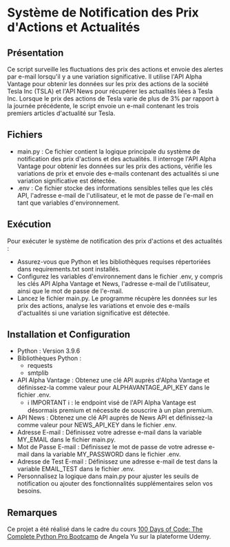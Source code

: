 # Système de Notification des Prix d'Actions et Actualités

## Présentation
Ce script surveille les fluctuations des prix des actions et envoie des alertes par e-mail lorsqu'il y a une variation significative. Il utilise l'API Alpha Vantage pour obtenir les données sur les prix des actions de la société Tesla Inc (TSLA) et l'API News pour récupérer les actualités liées à Tesla Inc. Lorsque le prix des actions de Tesla varie de plus de 3% par rapport à la journée précédente, le script envoie un e-mail contenant les trois premiers articles d'actualité sur Tesla.

## Fichiers
- main.py : Ce fichier contient la logique principale du système de notification des prix d'actions et des actualités. Il interroge l'API Alpha Vantage pour obtenir les données sur les prix des actions, vérifie les variations de prix et envoie des e-mails contenant des actualités si une variation significative est détectée.
- .env : Ce fichier stocke des informations sensibles telles que les clés API, l'adresse e-mail de l'utilisateur, et le mot de passe de l'e-mail en tant que variables d'environnement.

## Exécution
Pour exécuter le système de notification des prix d'actions et des actualités :
- Assurez-vous que Python et les bibliothèques requises répertoriées dans requirements.txt sont installés.
- Configurez les variables d'environnement dans le fichier .env, y compris les clés API Alpha Vantage et News, l'adresse e-mail de l'utilisateur, ainsi que le mot de passe de l'e-mail.
- Lancez le fichier main.py. Le programme récupère les données sur les prix des actions, analyse les variations et envoie des e-mails d'actualités si une variation significative est détectée.

## Installation et Configuration
- Python : Version 3.9.6
- Bibliothèques Python :
    - requests
    - smtplib
- API Alpha Vantage : Obtenez une clé API auprès d'Alpha Vantage et définissez-la comme valeur pour ALPHAVANTAGE_API_KEY dans le fichier .env.
    - ℹ️ IMPORTANT ℹ️ : le endpoint visé de l'API Alpha Vantage est désormais premium et nécessite de souscrire à un plan premium.
- API News : Obtenez une clé API auprès de News API et définissez-la comme valeur pour NEWS_API_KEY dans le fichier .env.
- Adresse E-mail : Définissez votre adresse e-mail dans la variable MY_EMAIL dans le fichier main.py.
- Mot de Passe E-mail : Définissez le mot de passe de votre adresse e-mail dans la variable MY_PASSWORD dans le fichier .env.
- Adresse de Test E-mail : Définissez une adresse e-mail de test dans la variable EMAIL_TEST dans le fichier .env.
- Personnalisez la logique dans main.py pour ajuster les seuils de notification ou ajouter des fonctionnalités supplémentaires selon vos besoins.

## Remarques
Ce projet a été réalisé dans le cadre du cours [100 Days of Code: The Complete Python Pro Bootcamp](https://www.udemy.com/course/100-days-of-code/) de Angela Yu sur la plateforme Udemy.
